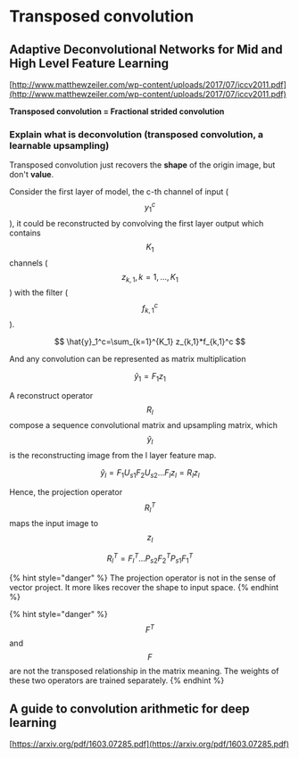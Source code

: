 # Transposed convolution

## Adaptive Deconvolutional Networks for Mid and High Level Feature Learning

[http://www.matthewzeiler.com/wp-content/uploads/2017/07/iccv2011.pdf](http://www.matthewzeiler.com/wp-content/uploads/2017/07/iccv2011.pdf)

**Transposed convolution = Fractional strided convolution**


### Explain what is deconvolution (transposed convolution, a learnable upsampling)

Transposed convolution just recovers the **shape** of the origin image, but don't **value**.

Consider the first layer of model, the c-th channel of input \($$y_1^c$$\), it could be reconstructed by convolving the first layer output which contains$$K_1$$channels \($$z_{k,1}, k=1,...,K_1$$\) with the filter \($$f^c_{k,1}$$\).

$$
\hat{y}_1^c=\sum_{k=1}^{K_1} z_{k,1}*f_{k,1}^c
$$

And any convolution can be represented as matrix multiplication

$$
\hat{y}_1 = F_1 z_1
$$

A reconstruct operator $$R_l$$ compose a sequence convolutional matrix and upsampling matrix, which $$\hat{y}_l$$ is the reconstructing image from the l layer feature map.

$$
\hat{y}_l=F_1U_{s1}F_2U_{s2}...F_lz_l=R_lz_l
$$

Hence, the projection operator $$R^T_l$$ maps the input image to $$z_l$$

$$
R^T_l=F_l^T...P_{s2}F_2^TP_{s1}F_1^T
$$

{% hint style="danger" %}
The projection operator is not in the sense of vector project. It more likes recover the shape to input space.
{% endhint %}

{% hint style="danger" %}
$$F^T$$ and $$F$$ are not the transposed relationship in the matrix meaning. The weights of these two operators are trained separately.
{% endhint %}

## A guide to convolution arithmetic for deep learning

[https://arxiv.org/pdf/1603.07285.pdf](https://arxiv.org/pdf/1603.07285.pdf)

